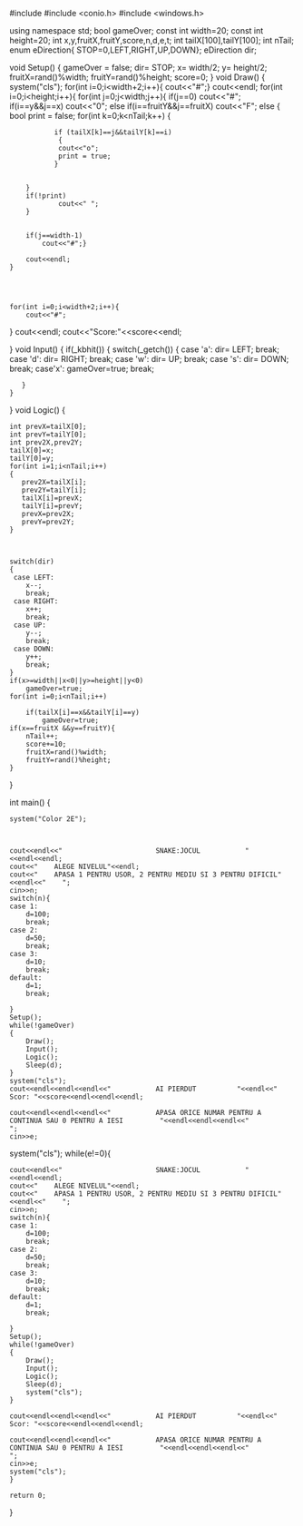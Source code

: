 #include <iostream>
#include <conio.h>
#include <windows.h>

using namespace std;
bool gameOver;
const int width=20;
const int height=20;
int x,y,fruitX,fruitY,score,n,d,e,t;
int tailX[100],tailY[100];
int nTail;
enum eDirection{ STOP=0,LEFT,RIGHT,UP,DOWN};
eDirection dir;


void Setup()
{
    gameOver = false;
    dir= STOP;
    x= width/2;
    y= height/2;
    fruitX=rand()%width;
    fruitY=rand()%height;
    score=0;
}
void Draw()
{
   system("cls");
   for(int i=0;i<width+2;i++){
        cout<<"#";}
   cout<<endl;
    for(int i=0;i<height;i++){
    for(int j=0;j<width;j++){
        if(j==0)
            cout<<"#";
        if(i==y&&j==x)
            cout<<"0";
        else if(i==fruitY&&j==fruitX)
            cout<<"F";
        else
        {
           bool print = false;
           for(int k=0;k<nTail;k++)
           {

               if (tailX[k]==j&&tailY[k]==i)
                {
                cout<<"o";
                print = true;
               }


        }
        if(!print)
                cout<<" ";
        }


        if(j==width-1)
            cout<<"#";}

        cout<<endl;
    }




    for(int i=0;i<width+2;i++){
        cout<<"#";
   }
    cout<<endl;
    cout<<"Score:"<<score<<endl;

}
void Input()
{
    if(_kbhit())
    {
       switch(_getch())
       {
        case 'a':
            dir= LEFT;
            break;
        case 'd':
            dir= RIGHT;
            break;
        case 'w':
            dir= UP;
            break;
        case 's':
            dir= DOWN;
            break;
        case'x':
            gameOver=true;
            break;

       }
    }
}
void Logic()
{

    int prevX=tailX[0];
    int prevY=tailY[0];
    int prev2X,prev2Y;
    tailX[0]=x;
    tailY[0]=y;
    for(int i=1;i<nTail;i++)
    {
       prev2X=tailX[i];
       prev2Y=tailY[i];
       tailX[i]=prevX;
       tailY[i]=prevY;
       prevX=prev2X;
       prevY=prev2Y;
    }



    switch(dir)
    {
     case LEFT:
        x--;
        break;
     case RIGHT:
        x++;
        break;
     case UP:
        y--;
        break;
     case DOWN:
        y++;
        break;
    }
    if(x>=width||x<0||y>=height||y<0)
        gameOver=true;
    for(int i=0;i<nTail;i++)

        if(tailX[i]==x&&tailY[i]==y)
            gameOver=true;
    if(x==fruitX &&y==fruitY){
        nTail++;
        score+=10;
        fruitX=rand()%width;
        fruitY=rand()%height;
    }
}



int main()
{





	system("Color 2E");



    cout<<endl<<"                       SNAKE:JOCUL           "<<endl<<endl;
    cout<<"    ALEGE NIVELUL"<<endl;
    cout<<"    APASA 1 PENTRU USOR, 2 PENTRU MEDIU SI 3 PENTRU DIFICIL"<<endl<<"    ";
    cin>>n;
    switch(n){
    case 1:
        d=100;
        break;
    case 2:
        d=50;
        break;
    case 3:
        d=10;
        break;
    default:
        d=1;
        break;

    }
    Setup();
    while(!gameOver)
    {
        Draw();
        Input();
        Logic();
        Sleep(d);
    }
    system("cls");
    cout<<endl<<endl<<endl<<"           AI PIERDUT          "<<endl<<"           Scor: "<<score<<endl<<endl<<endl;

    cout<<endl<<endl<<endl<<"           APASA ORICE NUMAR PENTRU A CONTINUA SAU 0 PENTRU A IESI         "<<endl<<endl<<endl<<"                     ";
    cin>>e;
   system("cls");
    while(e!=0){


    cout<<endl<<"                       SNAKE:JOCUL           "<<endl<<endl;
    cout<<"    ALEGE NIVELUL"<<endl;
    cout<<"    APASA 1 PENTRU USOR, 2 PENTRU MEDIU SI 3 PENTRU DIFICIL"<<endl<<"    ";
    cin>>n;
    switch(n){
    case 1:
        d=100;
        break;
    case 2:
        d=50;
        break;
    case 3:
        d=10;
        break;
    default:
        d=1;
        break;

    }
    Setup();
    while(!gameOver)
    {
        Draw();
        Input();
        Logic();
        Sleep(d);
        system("cls");
    }

    cout<<endl<<endl<<endl<<"           AI PIERDUT          "<<endl<<"           Scor: "<<score<<endl<<endl<<endl;

    cout<<endl<<endl<<endl<<"           APASA ORICE NUMAR PENTRU A CONTINUA SAU 0 PENTRU A IESI         "<<endl<<endl<<endl<<"               ";
    cin>>e;
    system("cls");
    }

    return 0;
}
